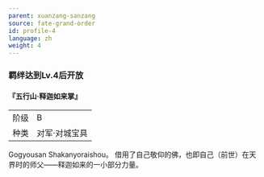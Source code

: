 ```yaml
---
parent: xuanzang-sanzang
source: fate-grand-order
id: profile-4
language: zh
weight: 4
---
```


### 羁绊达到Lv.4后开放

#### 『五行山·释迦如来掌』

<table>
  <tr><td>阶级</td><td>B</td></tr>
  <tr><td>种类</td><td>对军·对城宝具</td></tr>
</table>

Gogyousan Shakanyoraishou。
借用了自己敬仰的佛，也即自己（前世）在天界时的师父——释迦如来的一小部分力量。
